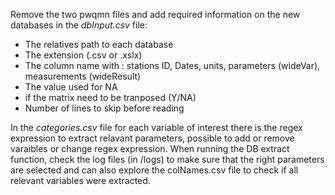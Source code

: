 Remove the two pwqmn files and add required information on the new databases in the *dbInput.csv* file:
  * The relatives path to each database
  * The extension (.csv or .xslx)
  * The column name with : stations ID, Dates, units, parameters (wideVar), measurements (wideResult)
  * The value used for NA
  * if the matrix need to be tranposed (Y/NA)
  * Number of lines to skip before reading
  
  In the *categories.csv* file for each variable of interest there is the regex expression to extract relavant parameters, possible to add or remove varaibles or change regex expression.
  When running the DB extract function, check the log files (in /logs) to make sure that the right parameters are selected and can also explore the colNames.csv
  file to check if all relevant variables were extracted. 
